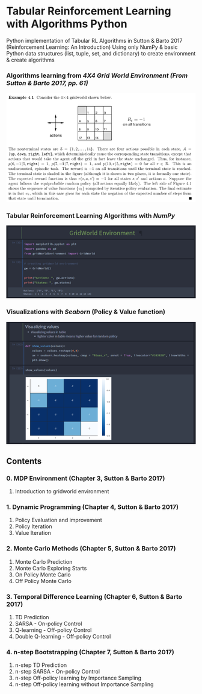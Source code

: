 # Tabular Reinforcement Learning with Algorithms Python
Python implementation of Tabular RL Algorithms in Sutton & Barto 2017 (Reinforcement Learning: An Introduction)
Using only NumPy & basic Python data structures (list, tuple, set, and dictionary) to create environment & create algorithms

### Algorithms learning from *4X4 Grid World Environment (From Sutton & Barto 2017, pp. 61)*

![Alt text](/imgs/sutton_barto_example.PNG) <br>

### Tabular Reinforcement Learning Algorithms with *NumPy*

![Alt text](/imgs/1.PNG) <br>

### Visualizations with *Seaborn* (Policy & Value function)

![Alt text](/imgs/2.PNG)


## Contents

### 0. MDP Environment (Chapter 3, Sutton & Barto 2017)
1. Introduction to gridworld environment

### 1. Dynamic Programming (Chapter 4, Sutton & Barto 2017)
1. Policy Evaluation and improvement
2. Policy Iteration
3. Value Iteration

### 2. Monte Carlo Methods (Chapter 5, Sutton & Barto 2017)
1. Monte Carlo Prediction
2. Monte Carlo Exploring Starts
3. On Policy Monte Carlo
4. Off Policy Monte Carlo

### 3. Temporal Difference Learning (Chapter 6, Sutton & Barto 2017)
1. TD Prediction
2. SARSA - On-policy Control
3. Q-learning - Off-policy Control
4. Double Q-learning - Off-policy Control

### 4. n-step Bootstrapping (Chapter 7, Sutton & Barto 2017)
1. n-step TD Prediction
2. n-step SARSA - On-policy Control
3. n-step Off-policy learning by Importance Sampling
4. n-step Off-policy learning without Importance Sampling



